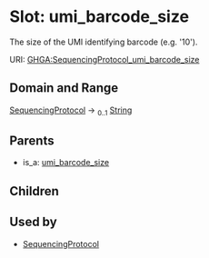 
# Slot: umi_barcode_size


The size of the UMI identifying barcode (e.g. '10').

URI: [GHGA:SequencingProtocol_umi_barcode_size](https://w3id.org/GHGA/SequencingProtocol_umi_barcode_size)


## Domain and Range

[SequencingProtocol](SequencingProtocol.md) &#8594;  <sub>0..1</sub> [String](types/String.md)

## Parents

 *  is_a: [umi_barcode_size](umi_barcode_size.md)

## Children


## Used by

 * [SequencingProtocol](SequencingProtocol.md)
